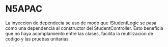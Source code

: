# N5APAC
La inyeccion de dependecia se uso de modo que IStudentLogic se pasa como una dependencia al constructor del StudentController. 
Esto beneficia que no haya acomplamiento entre las clases, facilita la reutilizacion de codigo y las pruebas unitarias
